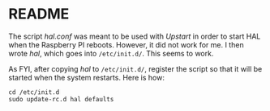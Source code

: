 # README

The script *hal.conf* was meant to be used with *Upstart* in order to start
HAL when the Raspberry PI reboots. However, it did not work for me. I then
wrote *hal*, which goes into `/etc/init.d/`. This seems to work.

As FYI, after copying *hal* to `/etc/init.d/`, register the script
so that it will be started when the system restarts. Here is how:

```
cd /etc/init.d
sudo update-rc.d hal defaults
```
